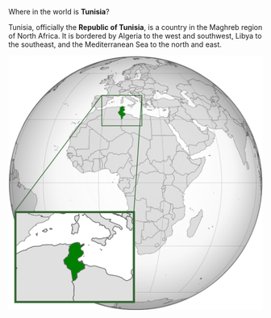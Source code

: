 Where in the world is **Tunisia**?
<!--question-->
Tunisia, officially the **Republic of Tunisia**, is a country in the Maghreb region of North Africa. It is bordered by Algeria to the west and southwest, Libya to the southeast, and the Mediterranean Sea to the north and east.

![Map of Tunisia](images/Tunisia_location_(orthographic_projection).svg)